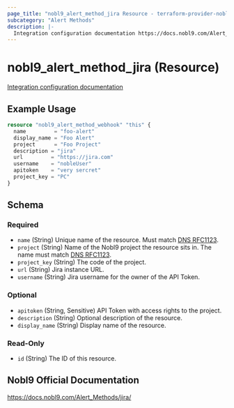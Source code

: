 ```yaml
---
page_title: "nobl9_alert_method_jira Resource - terraform-provider-nobl9"
subcategory: "Alert Methods"
description: |-
  Integration configuration documentation https://docs.nobl9.com/Alert_Methods/jira
---
```


# nobl9_alert_method_jira (Resource)

[Integration configuration documentation](https://docs.nobl9.com/Alert_Methods/jira)

## Example Usage

```terraform
resource "nobl9_alert_method_webhook" "this" {
  name         = "foo-alert"
  display_name = "Foo Alert"
  project      = "Foo Project"
  description = "jira"
  url		  = "https://jira.com"
  username    = "nobleUser"
  apitoken    = "very sercret"
  project_key = "PC"
}
```

<!-- schema generated by tfplugindocs -->
## Schema

### Required

- `name` (String) Unique name of the resource. Must match [DNS RFC1123](https://kubernetes.io/docs/concepts/overview/working-with-objects/names/#names).
- `project` (String) Name of the Nobl9 project the resource sits in. The name must match [DNS RFC1123](https://kubernetes.io/docs/concepts/overview/working-with-objects/names/#names).
- `project_key` (String) The code of the project.
- `url` (String) Jira instance URL.
- `username` (String) Jira username for the owner of the API Token.

### Optional

- `apitoken` (String, Sensitive) API Token with access rights to the project.
- `description` (String) Optional description of the resource.
- `display_name` (String) Display name of the resource.

### Read-Only

- `id` (String) The ID of this resource.

## Nobl9 Official Documentation

https://docs.nobl9.com/Alert_Methods/jira/